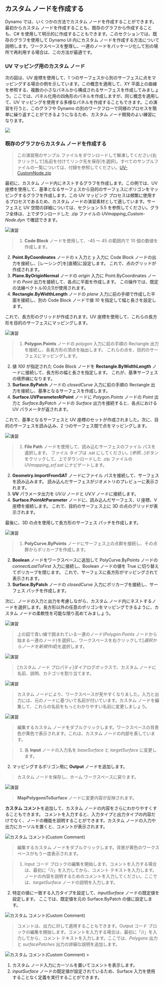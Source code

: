 

## カスタム ノードを作成する

Dynamo では、いくつかの方法でカスタム ノードを作成することができます。最初からカスタム ノードを作成することも、既存のグラフから作成することも、C# を使用して明示的に作成することもできます。このセクションでは、既存のグラフを使用して Dynamo UI 内にカスタム ノードを作成する方法について説明します。ワークスペースを整理し、一連のノードをパッケージ化して別の場所で再利用する場合は、この方法が最適です。

### UV マッピング用のカスタム ノード

次の図は、UV 座標を使用して、1 つのサーフェスから別のサーフェスに点をマッピングする場合の例を示しています。この概念を適用して、XY 平面上の曲線を参照する、複数の小さなパネルから構成されるサーフェスを作成してみましょう。ここでは、パネル化用の四角形のパネルを作成しますが、同じ概念を適用して、UV マッピングを使用する多様なパネルを作成することもできます。この演習を行うと、このグラフや Dynamo の別のワークフローで同様のプロセスを簡単に繰り返すことができるようになるため、カスタム ノード開発のよい練習になります。

![](images/10-2/uvMap2-01-01.jpg)

### 既存のグラフからカスタム ノードを作成する

> この演習用のサンプル ファイルをダウンロードして解凍してください(右クリックして[名前を付けてリンク先を保存]を選択)。すべてのサンプルファイルの一覧については、付録を参照してください。[UV-CustomNode.zip](datasets/10-2/UV-CustomNode.zip)

最初に、カスタム ノード内にネストするグラフを作成します。この例では、UV 座標を使用して、基準となるサーフェスから目的のサーフェスにポリゴンをマッピングするグラフを作成します。この UV マッピング プロセスは頻繁に使用するプロセスであるため、カスタム ノードの演習素材として適しています。サーフェスと UV 空間の詳細については、セクション 5.5 を参照してください。グラフ全体は、上でダウンロードした .zip ファイルの *UVmapping_Custom-Node.dyn* で確認できます。

![演習](images/10-2/UVmapping01.jpg)

> 1. **Code Block** ノードを使用して、-45 ～ 45 の範囲内で 10 個の数値を作成します。
2. **Point.ByCoordinates** ノードの x 入力と y 入力に Code Block ノードの出力を接続し、[レーシング]を[直積]に設定します。 これで、点のグリッドが作成されます。
3. **Plane.ByOriginNormal** ノードの *origin* 入力に Point.ByCoordinates ノードの *Point* 出力を接続して、各点に平面を作成します。 この操作では、既定の法線ベクトル(0,0,1)が使用されます。
4. **Rectangle.ByWidthLength** ノードの *plane* 入力に前の手順で作成した平面を接続し、別の Code Block ノードで値 *10* を指定して幅と長さを設定します。

これで、長方形のグリッドが作成されます。UV 座標を使用して、これらの長方形を目的のサーフェスにマッピングします。

![演習](images/10-2/UVmapping02.jpg)

> 1. **Polygon.Points** ノードの *polygon* 入力に前の手順の Rectangle 出力を接続し、各長方形の頂点を抽出します。 これらの点を、目的のサーフェスにマッピングします。
2. 値 *100* が指定された Code Block ノードを **Rectangle.ByWidthLength** ノードに接続して、長方形の幅と長さを指定します。 これが、基準サーフェスの境界線になります。
3. **Surface.ByPatch** ノードの *closedCurve* 入力に前の手順の Rectangle 出力を接続し、基準となるサーフェスを作成します。
4. **Surface.UVParameterAtPoint** ノードに *Polygon.Points* ノードの *Point* 出力と *Surface.ByPatch* ノードの *Surface* 出力を接続すると、各点における UV パラメータが返されます。

これで、基準となるサーフェスと UV 座標のセットが作成されました。次に、目的のサーフェスを読み込み、2 つのサーフェス間で点をマッピングします。

![演習](images/10-2/UVmapping03.jpg)

> 1. **File Path** ノードを使用して、読み込むサーフェスのファイル パスを選択します。 ファイル タイプは .sat にしてください。[*参照...*]ボタンをクリックして、上でダウンロードした .zip ファイルの *UVmapping_srf.sat* にナビゲートします。
2. **Geometry.ImportFromSAT** ノードにファイル パスを接続して、サーフェスを読み込みます。 読み込んだサーフェスがジオメトリのプレビューに表示されます。
3. **UV** パラメータ出力を *UV.U* ノードと *UV.V* ノードに接続します。
4. **Surface.PointAtParameter** ノードに、読み込んだサーフェス、U 座標、V 座標を接続します。 これで、目的のサーフェス上に 3D の点のグリッドが表示されます。

最後に、3D の点を使用して長方形のサーフェス パッチを作成します。

![演習](images/10-2/UVmapping04.jpg)

> 1. **PolyCurve.ByPoints** ノードにサーフェス上の点群を接続し、その点群からポリカーブを作成します。
2. **Boolean** ノードをワークスペースに追加して PolyCurve.ByPoints ノードの *connectLastToFirst* 入力に接続し、Boolean ノードの値を True に切り替えてポリカーブを閉じます。 これで、サーフェスに長方形がマッピングされて表示されます。
3. **Surface.ByPatch** ノードの *closedCurve* 入力にポリカーブを接続し、サーフェス パッチを作成します。

次に、ノードの入力と出力を考慮しながら、カスタム ノード内にネストするノードを選択します。長方形以外の任意のポリゴンをマッピングできるように、カスタム ノードの柔軟性を可能な限り高めてみましょう。

![演習](images/10-2/UVmapping05.jpg)

> 上の図で青い線で囲まれている一連のノード(*Polygon.Points* ノードから始まる一連のノード)を選択し、ワークスペースを右クリックして[*選択からノードを新規作成*]を選択します。

![演習](images/10-2/UVmapping06.jpg)

> [カスタム ノード プロパティ]ダイアログボックスで、カスタム ノードに名前、説明、カテゴリを割り当てます。

![演習](images/10-2/UVmapping07.jpg)

> カスタム ノードにより、ワークスペースが見やすくなりました。入力と出力には、元のノードに基づいて名前が付いています。カスタム ノードを編集して、これらの名前をもっとわかりやすい名前に変更しましょう。

![演習](images/10-2/UVmapping08.jpg)

> 編集するカスタム ノードをダブルクリックします。ワークスペースの背景色が黄色で表示されます。これは、カスタム ノードの内部を表しています。

> 1. 各 **Input** ノードの入力名を *baseSurface* と *targetSurface* に変更します。
2. マッピングするポリゴン用に **Output** ノードを追加します。
> カスタム ノードを保存し、ホーム ワークスペースに戻ります。

![演習](images/10-2/UVmapping09.jpg)

> **MapPolygonsToSurface** ノードに変更内容が反映されます。

**カスタム コメント**を追加して、カスタム ノードの内容をさらにわかりやすくすることもできます。 コメントを入力すると、入力タイプと出力タイプの内容だけでなく、ノードの機能を説明することができます。カスタム ノードの入力や出力にカーソルを置くと、コメントが表示されます。

![カスタム コメント(Custom Comment)](images/10-2/UVmapping_Custom1.jpg)

> 編集するカスタム ノードをダブルクリックします。背景が黄色のワークスペースがもう一度表示されます。

> 1. Input コード ブロックの編集を開始します。コメントを入力する場合は、最初に「//」を入力してから、コメント テキストを入力します。ノードの内容を説明するためのコメントを入力してください。ここでは、*targetSurface* ノードの説明を入力します。
2. 特定の値に一致する入力タイプを設定して、*inputSurface* ノードの既定値を設定します。 ここでは、既定値を元の Surface.ByPatch の値に設定します。

![カスタム コメント(Custom Comment)](images/10-2/UVmapping_Custom1_.jpg)

> コメントは、出力に対して適用することもできます。Output コード ブロックの編集を開始します。コメントを入力する場合は、最初に「//」を入力してから、コメント テキストを入力します。ここでは、*Polygons* 出力と *surfacePatches* 出力の詳細な説明を追加します。

![カスタム コメント(Custom Comment)](images/10-2/UVmapping_Custom2.jpg) >

1. カスタム ノード入力にカーソルを置いてコメントを表示します。
2. *inputSurface* ノードの既定値が設定されているため、Surface 入力を使用することなく定義を実行することができます。

